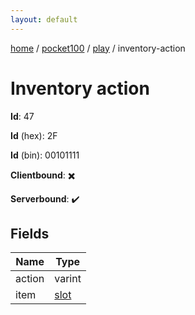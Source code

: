```yaml
---
layout: default
---
```


[home](/)  /  [pocket100](/protocol/pocket100)  /  [play](/protocol/pocket100/play)  /  inventory-action

# Inventory action

**Id**: 47

**Id** (hex): 2F

**Id** (bin): 00101111

**Clientbound**: ✖️

**Serverbound**: ✔️

## Fields

Name | Type
---|---
action | varint
item | [slot](/protocol/pocket100/types/slot)


